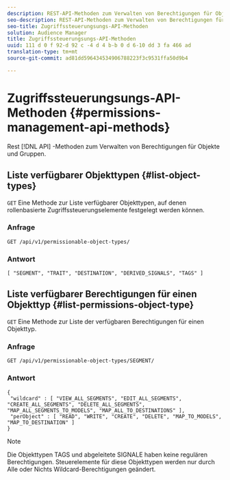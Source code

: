 ```yaml
---
description: REST-API-Methoden zum Verwalten von Berechtigungen für Objekte und Gruppen.
seo-description: REST-API-Methoden zum Verwalten von Berechtigungen für Objekte und Gruppen.
seo-title: Zugriffssteuerungsungs-API-Methoden
solution: Audience Manager
title: Zugriffssteuerungsungs-API-Methoden
uuid: 111 d 0 f 92-d 92 c -4 d 4 b-b 0 d 6-10 dd 3 fa 466 ad
translation-type: tm+mt
source-git-commit: ad81dd596434534906788223f3c9531ffa50d9b4

---
```



# Zugriffssteuerungsungs-API-Methoden {#permissions-management-api-methods}

Rest [!DNL API] -Methoden zum Verwalten von Berechtigungen für Objekte und Gruppen.

<!-- c_rest_api_perm_man.xml -->

## Liste verfügbarer Objekttypen {#list-object-types}

`GET` Eine Methode zur Liste verfügbarer Objekttypen, auf denen rollenbasierte Zugriffssteuerungselemente festgelegt werden können.

<!-- r_rest_api_perm_list.xml -->

### Anfrage

`GET /api/v1/permissionable-object-types/`

### Antwort

```
[ "SEGMENT", "TRAIT", "DESTINATION", "DERIVED_SIGNALS", "TAGS" ]
```

## Liste verfügbarer Berechtigungen für einen Objekttyp {#list-permissions-object-type}

`GET` Eine Methode zur Liste der verfügbaren Berechtigungen für einen Objekttyp.

<!-- r_rest_api_perm_list_perms.xml -->

### Anfrage

`GET /api/v1/permissionable-object-types/SEGMENT/`

### Antwort

```
{ 
 "wildcard" : [ "VIEW_ALL_SEGMENTS", "EDIT_ALL_SEGMENTS", "CREATE_ALL_SEGMENTS", "DELETE_ALL_SEGMENTS", "MAP_ALL_SEGMENTS_TO_MODELS", "MAP_ALL_TO_DESTINATIONS" ], 
 "perObject" : [ "READ", "WRITE", "CREATE", "DELETE", "MAP_TO_MODELS", "MAP_TO_DESTINATION" ]
}
```

>[!NOTE]
>
>Die Objekttypen TAGS und abgeleitete SIGNALE haben keine regulären Berechtigungen. Steuerelemente für diese Objekttypen werden nur durch Alle oder Nichts Wildcard-Berechtigungen geändert.
